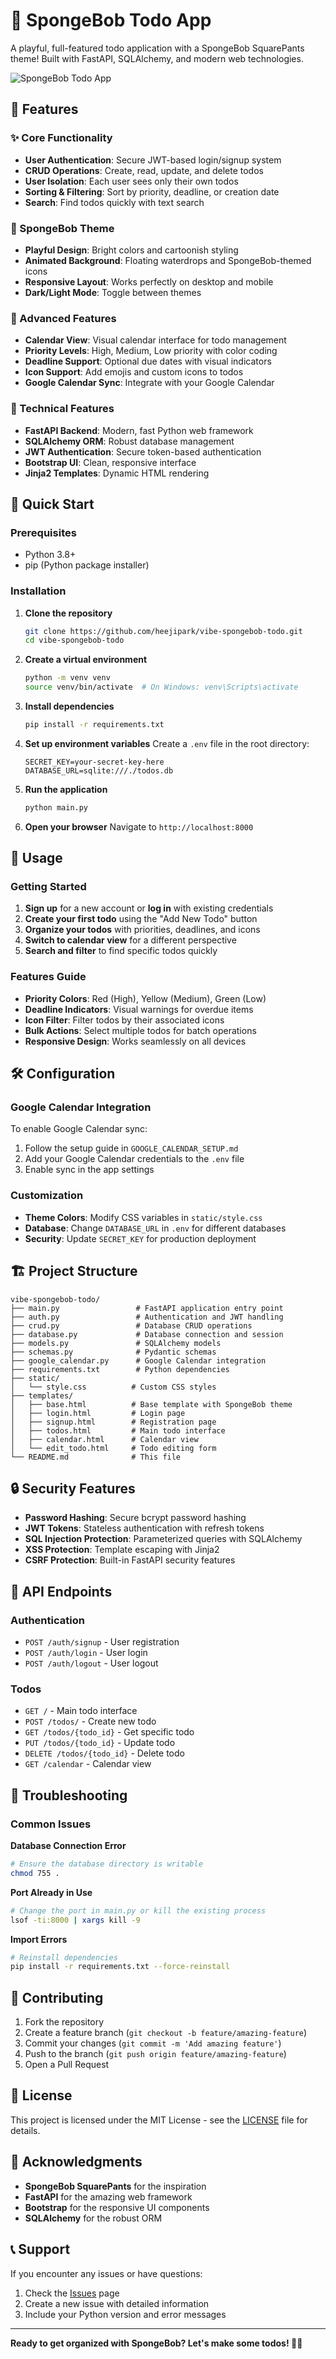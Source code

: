 # 🧽 SpongeBob Todo App

A playful, full-featured todo application with a SpongeBob SquarePants theme! Built with FastAPI, SQLAlchemy, and modern web technologies.

![SpongeBob Todo App](https://img.shields.io/badge/SpongeBob-Ready%20to%20Party!-yellow?style=for-the-badge&logo=spongebob)

## 🌟 Features

### ✨ Core Functionality
- **User Authentication**: Secure JWT-based login/signup system
- **CRUD Operations**: Create, read, update, and delete todos
- **User Isolation**: Each user sees only their own todos
- **Sorting & Filtering**: Sort by priority, deadline, or creation date
- **Search**: Find todos quickly with text search

### 🎨 SpongeBob Theme
- **Playful Design**: Bright colors and cartoonish styling
- **Animated Background**: Floating waterdrops and SpongeBob-themed icons
- **Responsive Layout**: Works perfectly on desktop and mobile
- **Dark/Light Mode**: Toggle between themes

### 📅 Advanced Features
- **Calendar View**: Visual calendar interface for todo management
- **Priority Levels**: High, Medium, Low priority with color coding
- **Deadline Support**: Optional due dates with visual indicators
- **Icon Support**: Add emojis and custom icons to todos
- **Google Calendar Sync**: Integrate with your Google Calendar

### 🔧 Technical Features
- **FastAPI Backend**: Modern, fast Python web framework
- **SQLAlchemy ORM**: Robust database management
- **JWT Authentication**: Secure token-based authentication
- **Bootstrap UI**: Clean, responsive interface
- **Jinja2 Templates**: Dynamic HTML rendering

## 🚀 Quick Start

### Prerequisites
- Python 3.8+
- pip (Python package installer)

### Installation

1. **Clone the repository**
   ```bash
   git clone https://github.com/heejipark/vibe-spongebob-todo.git
   cd vibe-spongebob-todo
   ```

2. **Create a virtual environment**
   ```bash
   python -m venv venv
   source venv/bin/activate  # On Windows: venv\Scripts\activate
   ```

3. **Install dependencies**
   ```bash
   pip install -r requirements.txt
   ```

4. **Set up environment variables**
   Create a `.env` file in the root directory:
   ```env
   SECRET_KEY=your-secret-key-here
   DATABASE_URL=sqlite:///./todos.db
   ```

5. **Run the application**
   ```bash
   python main.py
   ```

6. **Open your browser**
   Navigate to `http://localhost:8000`

## 📱 Usage

### Getting Started
1. **Sign up** for a new account or **log in** with existing credentials
2. **Create your first todo** using the "Add New Todo" button
3. **Organize your todos** with priorities, deadlines, and icons
4. **Switch to calendar view** for a different perspective
5. **Search and filter** to find specific todos quickly

### Features Guide
- **Priority Colors**: Red (High), Yellow (Medium), Green (Low)
- **Deadline Indicators**: Visual warnings for overdue items
- **Icon Filter**: Filter todos by their associated icons
- **Bulk Actions**: Select multiple todos for batch operations
- **Responsive Design**: Works seamlessly on all devices

## 🛠️ Configuration

### Google Calendar Integration
To enable Google Calendar sync:

1. Follow the setup guide in `GOOGLE_CALENDAR_SETUP.md`
2. Add your Google Calendar credentials to the `.env` file
3. Enable sync in the app settings

### Customization
- **Theme Colors**: Modify CSS variables in `static/style.css`
- **Database**: Change `DATABASE_URL` in `.env` for different databases
- **Security**: Update `SECRET_KEY` for production deployment

## 🏗️ Project Structure

```
vibe-spongebob-todo/
├── main.py                 # FastAPI application entry point
├── auth.py                 # Authentication and JWT handling
├── crud.py                 # Database CRUD operations
├── database.py             # Database connection and session
├── models.py               # SQLAlchemy models
├── schemas.py              # Pydantic schemas
├── google_calendar.py      # Google Calendar integration
├── requirements.txt        # Python dependencies
├── static/
│   └── style.css          # Custom CSS styles
├── templates/
│   ├── base.html          # Base template with SpongeBob theme
│   ├── login.html         # Login page
│   ├── signup.html        # Registration page
│   ├── todos.html         # Main todo interface
│   ├── calendar.html      # Calendar view
│   └── edit_todo.html     # Todo editing form
└── README.md              # This file
```

## 🔒 Security Features

- **Password Hashing**: Secure bcrypt password hashing
- **JWT Tokens**: Stateless authentication with refresh tokens
- **SQL Injection Protection**: Parameterized queries with SQLAlchemy
- **XSS Protection**: Template escaping with Jinja2
- **CSRF Protection**: Built-in FastAPI security features

## 🎯 API Endpoints

### Authentication
- `POST /auth/signup` - User registration
- `POST /auth/login` - User login
- `POST /auth/logout` - User logout

### Todos
- `GET /` - Main todo interface
- `POST /todos/` - Create new todo
- `GET /todos/{todo_id}` - Get specific todo
- `PUT /todos/{todo_id}` - Update todo
- `DELETE /todos/{todo_id}` - Delete todo
- `GET /calendar` - Calendar view

## 🐛 Troubleshooting

### Common Issues

**Database Connection Error**
```bash
# Ensure the database directory is writable
chmod 755 .
```

**Port Already in Use**
```bash
# Change the port in main.py or kill the existing process
lsof -ti:8000 | xargs kill -9
```

**Import Errors**
```bash
# Reinstall dependencies
pip install -r requirements.txt --force-reinstall
```

## 🤝 Contributing

1. Fork the repository
2. Create a feature branch (`git checkout -b feature/amazing-feature`)
3. Commit your changes (`git commit -m 'Add amazing feature'`)
4. Push to the branch (`git push origin feature/amazing-feature`)
5. Open a Pull Request

## 📄 License

This project is licensed under the MIT License - see the [LICENSE](LICENSE) file for details.

## 🙏 Acknowledgments

- **SpongeBob SquarePants** for the inspiration
- **FastAPI** for the amazing web framework
- **Bootstrap** for the responsive UI components
- **SQLAlchemy** for the robust ORM

## 📞 Support

If you encounter any issues or have questions:

1. Check the [Issues](https://github.com/heejipark/vibe-spongebob-todo/issues) page
2. Create a new issue with detailed information
3. Include your Python version and error messages

---

**Ready to get organized with SpongeBob? Let's make some todos! 🧽✨** 
